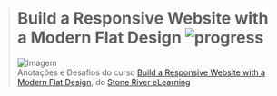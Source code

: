 ># **Build a Responsive Website with a Modern Flat Design** ![progress](http://progressed.io/bar/100?title=completed "progress")
> ![Imagem](https://udemy-images.udemy.com/course/750x422/188692_9c77_5.jpg)  
> Anotações e Desafios do curso [Build a Responsive Website with a Modern Flat Design](https://www.udemy.com/build-responsive-website-designs-with-html5-and-css/), do [Stone River eLearning](https://www.udemy.com/user/marktrego/)

